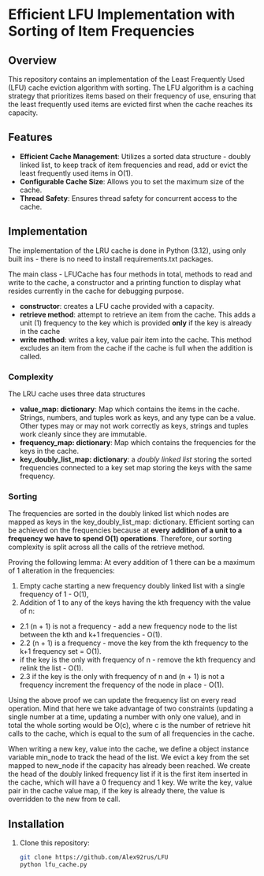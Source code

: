 # Efficient LFU Implementation with Sorting of Item Frequencies

## Overview
This repository contains an implementation of the Least Frequently Used (LFU) cache eviction algorithm with sorting. The LFU algorithm is a caching strategy that prioritizes items based on their frequency of use, ensuring that the least frequently used items are evicted first when the cache reaches its capacity.

## Features
- **Efficient Cache Management**: Utilizes a sorted data structure - doubly linked list, to keep track of item frequencies and read, add or evict the least frequently used items in O(1).
- **Configurable Cache Size**: Allows you to set the maximum size of the cache.
- **Thread Safety**: Ensures thread safety for concurrent access to the cache.

## Implementation

The implementation of the LRU cache is done in Python (3.12), using only built ins - there is no need to install requirements.txt
packages.

The main class - LFUCache has four methods in total, methods to read and write to the cache, a constructor and a printing function to display
what resides currently in the cache for debugging purpose.

- **constructor**: creates a LFU cache provided with a capacity.
- **retrieve method**: attempt to retrieve an item from the cache. This adds a unit (1) frequency to the key which is provided **only** if the key is already in the cache
- **write method**: writes a key, value pair item into the cache. This method excludes an item from the cache if the cache is full when the addition is called.

### Complexity

The LRU cache uses three data structures

- **value_map: dictionary**: Map which contains the items in the cache. Strings, numbers, and tuples work as keys, and any type can be a value.
Other types may or may not work correctly as keys, strings and tuples work cleanly since they are immutable.
- **frequency_map: dictionary**: Map which contains the frequencies for the keys in the cache.
- **key_doubly_list_map: dictionary**: a *doubly linked list* storing the sorted frequencies connected to a key set map storing the keys with the same frequency.

### Sorting

The frequencies are sorted in the doubly linked list which nodes are mapped as keys in the key_doubly_list_map: dictionary. Efficient sorting
can be achieved on the frequencies because at **every addition of a unit to a frequency we have to spend O(1) operations**.
Therefore, our sorting complexity is split across all the calls of the retrieve method.

Proving the following lemma:
At every addition of 1 there can be a maximum of 1 alteration in the frequencies:
1. Empty cache
starting a new frequency doubly linked list with a single frequency of 1 - O(1),
2. Addition of 1 to any of the keys having the kth frequency with the value of n:
 - 2.1 (n + 1) is not a frequency - add a new frequency node to the list between the kth and k+1 frequencies - O(1).
 - 2.2 (n + 1) is a frequency - move the key from the kth frequency to the k+1 frequency set = O(1).
 - if the key is the only with frequency of n - remove the kth frequency and relink the list - O(1).
 - 2.3 if the key is the only with frequency of n and (n + 1) is not a frequency increment the frequency of the node in place - O(1).

Using the above proof we can update the frequency list on every read operation.
Mind that here we take advantage of two constraints (updating a single number at a time, updating a number with only one value),
and in total the whole sorting would be O(c), where c is the number of
retrieve hit calls to the cache, which is equal to the sum of all frequencies in the cache.

When writing a new key, value into the cache, we define a object instance variable min_node to track the head of the list.
We evict a key from the set mapped to new_node if the capacity has already been reached.
We create the head of the doubly linked frequency list if it is the first item inserted in the cache, which will have a 0 frequency and 1 key.
We write the key, value pair in the cache value map, if the key is already there, the value is overridden to the new from te call.

## Installation
1. Clone this repository:
   ```sh
   git clone https://github.com/Alex92rus/LFU
   python lfu_cache.py